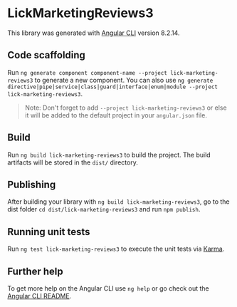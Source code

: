 # LickMarketingReviews3

This library was generated with [Angular CLI](https://github.com/angular/angular-cli) version 8.2.14.

## Code scaffolding

Run `ng generate component component-name --project lick-marketing-reviews3` to generate a new component. You can also use `ng generate directive|pipe|service|class|guard|interface|enum|module --project lick-marketing-reviews3`.
> Note: Don't forget to add `--project lick-marketing-reviews3` or else it will be added to the default project in your `angular.json` file. 

## Build

Run `ng build lick-marketing-reviews3` to build the project. The build artifacts will be stored in the `dist/` directory.

## Publishing

After building your library with `ng build lick-marketing-reviews3`, go to the dist folder `cd dist/lick-marketing-reviews3` and run `npm publish`.

## Running unit tests

Run `ng test lick-marketing-reviews3` to execute the unit tests via [Karma](https://karma-runner.github.io).

## Further help

To get more help on the Angular CLI use `ng help` or go check out the [Angular CLI README](https://github.com/angular/angular-cli/blob/master/README.md).
